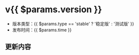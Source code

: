 # v{{ $params.version }}

- 版本类型：{{ $params.type == 'stable' ? '稳定版' : '测试版' }}
- 发布时间：{{ $params.time }}

## 更新内容

<!-- @content -->
